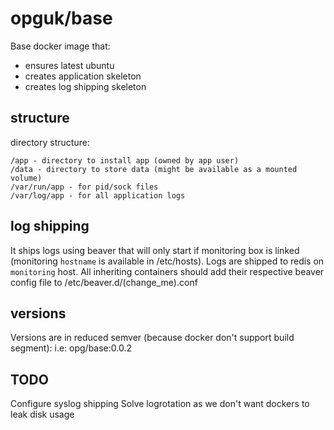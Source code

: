 opguk/base
==========
Base docker image that:
- ensures latest ubuntu
- creates application skeleton
- creates log shipping skeleton


structure
---------
directory structure:
```
/app - directory to install app (owned by app user)
/data - directory to store data (might be available as a mounted volume)
/var/run/app - for pid/sock files
/var/log/app - for all application logs
```


log shipping
------------
It ships logs using beaver that will only start if monitoring box is linked (monitoring `hostname` is available in /etc/hosts).
Logs are shipped to redis on `monitoring` host.
All inheriting containers should add their respective beaver config file to /etc/beaver.d/(change_me).conf


versions
--------
Versions are in reduced semver (because docker don't support build segment):
i.e:
opg/base:0.0.2


TODO
----
Configure syslog shipping
Solve logrotation as we don't want dockers to leak disk usage
